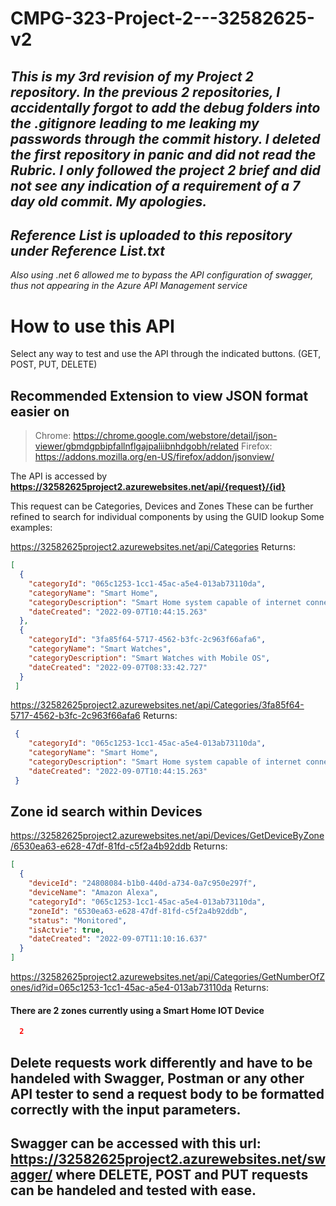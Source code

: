 # CMPG-323-Project-2---32582625-v2

## *This is my 3rd revision of my Project 2 repository. In the previous 2 repositories, I accidentally forgot to add the debug folders into the .gitignore leading to me leaking my passwords through the commit history. I deleted the first repository in panic and did not read the Rubric. I only followed the project 2 brief and did not see any indication of a requirement of a 7 day old commit. My apologies.*

## *Reference List is uploaded to this repository under **Reference List.txt***
*Also using .net 6 allowed me to bypass the API configuration of swagger, thus not appearing in the Azure API Management service*
# How to use this API

Select any way to test and use the API through the indicated buttons. (GET, POST, PUT, DELETE)

## Recommended Extension to view JSON format easier on 
> Chrome: https://chrome.google.com/webstore/detail/json-viewer/gbmdgpbipfallnflgajpaliibnhdgobh/related
> Firefox: https://addons.mozilla.org/en-US/firefox/addon/jsonview/


The API is accessed by **https://32582625project2.azurewebsites.net/api/{request}/{id}**

This request can be Categories, Devices and Zones
These can be further refined to search for individual components by using the GUID lookup
Some examples:

https://32582625project2.azurewebsites.net/api/Categories
Returns:
```json
[
  {
    "categoryId": "065c1253-1cc1-45ac-a5e4-013ab73110da",
    "categoryName": "Smart Home",
    "categoryDescription": "Smart Home system capable of internet connectivity and voice commands",
    "dateCreated": "2022-09-07T10:44:15.263"
  },
  {
    "categoryId": "3fa85f64-5717-4562-b3fc-2c963f66afa6",
    "categoryName": "Smart Watches",
    "categoryDescription": "Smart Watches with Mobile OS",
    "dateCreated": "2022-09-07T08:33:42.727"
  }
 ]
```
https://32582625project2.azurewebsites.net/api/Categories/3fa85f64-5717-4562-b3fc-2c963f66afa6
Returns:
```json
 {
    "categoryId": "065c1253-1cc1-45ac-a5e4-013ab73110da",
    "categoryName": "Smart Home",
    "categoryDescription": "Smart Home system capable of internet connectivity and voice commands",
    "dateCreated": "2022-09-07T10:44:15.263"
 } 
```

## Zone id search within Devices
https://32582625project2.azurewebsites.net/api/Devices/GetDeviceByZone/6530ea63-e628-47df-81fd-c5f2a4b92ddb
Returns:
```json
[
  {
    "deviceId": "24808084-b1b0-440d-a734-0a7c950e297f",
    "deviceName": "Amazon Alexa",
    "categoryId": "065c1253-1cc1-45ac-a5e4-013ab73110da",
    "zoneId": "6530ea63-e628-47df-81fd-c5f2a4b92ddb",
    "status": "Monitored",
    "isActvie": true,
    "dateCreated": "2022-09-07T11:10:16.637"
  }
]
```
https://32582625project2.azurewebsites.net/api/Categories/GetNumberOfZones/id?id=065c1253-1cc1-45ac-a5e4-013ab73110da
Returns:
#### There are 2 zones currently using a Smart Home IOT Device
```json 
  2
```

## Delete requests work differently and have to be handeled with Swagger, Postman or any other API tester to send a request body to be formatted correctly with the input parameters.
## Swagger can be accessed with this url: https://32582625project2.azurewebsites.net/swagger/ where DELETE, POST and PUT requests can be handeled and tested with ease.
